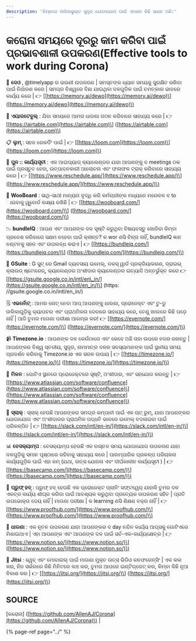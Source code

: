 ```yaml
---
description: 'ନିମ୍ନରେ ତାଲିକାଭୁକ୍ତ ସୁଦୂର ଯୋଗାଯୋଗ ପାଇଁ ଏଠାରେ କିଛି ସାଧନ ଅଛି:'
---
```


# କରୋନା ସମୟରେ ଦୂରରୁ କାମ କରିବା ପାଇଁ ପ୍ରଭାବଶାଳୀ ଉପକରଣ\(Effective tools to work during Corona\)



🎯  **ଦେଓ** , @timelyapp ର ଭଉଣୀ ଉପକରଣ \| ସମସ୍ତଙ୍କ ଧ୍ୟାନ ସମୟକୁ ସୁରକ୍ଷିତ ରଖିବା ପାଇଁ ନିର୍ଧାରଣ କରେ \| ସମଗ୍ର ବିଶ୍ୱରେ ବିଛା ଯାଇଥିବା ଦଳଗୁଡିକ ପାଇଁ ଚମତ୍କାର ଭାବରେ କାର୍ଯ୍ୟ କରେ \| 👉 \[[https://memory.ai/dewo](https://memory.ai/dewo)\] \([https://memory.ai/dewo](https://memory.ai/dewo)\)

📃  **ଏୟାରଟେବୁଲ୍** : ଯିବା ସମୟରେ ଆମର ଧାରଣା ଗଠନ କରିବାରେ ସାହାଯ୍ୟ କରେ \| 👉 \[[https://airtable.com](https://airtable.com)\] \([https://airtable.com](https://airtable.com)\)

📋  **ଲୁମ୍** : ସହଜ ରେକର୍ଡିଂ ପାଇଁ \| 👉 \[[https://loom.com](https://loom.com)\] \([https://loom.com](https://loom.com)\)

📅  **ପୁନ :: କାର୍ଯ୍ୟସୂଚୀ** : ଏକ ଆଇପ୍ୟାଡ୍ କ୍ୟାଲେଣ୍ଡର ଯାହା ଆପଣଙ୍କୁ ବ meetings ଠକ ପାଇଁ ପ୍ରସ୍ତୁତ ହେବା, ଉତ୍ପାଦନକାରୀ ଆଲୋଚନା ଏବଂ ଫଳାଫଳ ଟ୍ରାକ୍ କରିବାରେ ସାହାଯ୍ୟ କରେ \| 👉 \[[https://www.reschedule.app/](https://www.reschedule.app/)\] \([https://www.reschedule.app/](https://www.reschedule.app/)\)

📖  **WooBoard** : ସାଥି-ସାଥୀ ମାନ୍ୟତା ବୃଦ୍ଧି କରି କର୍ମଚାରୀଙ୍କ ମଧ୍ୟରେ ମନୋବଳ ବ to ାଇବାକୁ ୱୁବୋର୍ଡ ଲକ୍ଷ୍ୟ ରଖିଛି \| 👉 \[[https://wooboard.com/](https://wooboard.com/)\] \([https://wooboard.com/](https://wooboard.com/)\)

📉  **bundleIQ** : ଆପଣ ଏବଂ ଆପଣଙ୍କ ଦଳ ସୃଷ୍ଟି କରୁଥିବା ବିଷୟବସ୍ତୁ ଖୋଜିବା କିମ୍ବା ପ୍ରବେଶ କରିବାରେ ସକ୍ଷମ ନହେବା ପାଇଁ କ୍ଳାନ୍ତ? କ wor ଣସି ଚିନ୍ତା ନାହିଁ, bundleIQ ଜ୍ଞାନ ବଣ୍ଟନକୁ ସହଜ ଏବଂ ଉପଲବ୍ଧ କରାଏ \| 👉 \[[https://bundleiq.com/](https://bundleiq.com/)\] \([https://bundleiq.com/](https://bundleiq.com/)\)

📑  **GSuite** : G ସୁଟ୍ ରେ Gmail ବ୍ୟବସାୟ ଇମେଲ୍, ଡକସ୍ ୱାର୍ଡ ପ୍ରକ୍ରିୟାକରଣ, ଡ୍ରାଇଭ୍ କ୍ଲାଉଡ୍ ଷ୍ଟୋରେଜ୍, କ୍ୟାଲେଣ୍ଡର ଅଂଶୀଦାର କ୍ୟାଲେଣ୍ଡର ଇତ୍ୟାଦି ଅନ୍ତର୍ଭୁକ୍ତ କରେ 👉 \[[https://gsuite.google.co.in/intl/en\_in/](https://gsuite.google.co.in/intl/en_in/)\] \(https: //gsuite.google.co.in/intl/en\_in/\)

🗒  **ଏଭର୍ନୋଟ୍** : ଆମର ନୋଟ୍ ନେବା ଆପ୍ ଆପଣଙ୍କୁ ଧାରଣା, ପ୍ରୋଜେକ୍ଟ ଏବଂ ଟୁ-ଡୁ ତାଲିକାଗୁଡ଼ିକୁ କ୍ୟାପଚର ଏବଂ ପ୍ରାଥମିକତା ଦେବାରେ ସାହାଯ୍ୟ କରେ, ତେଣୁ ଖାଲରେ କିଛି ପଡ଼େ ନାହିଁ \| ଆଜି ତୁମର ମାଗଣା ପରୀକ୍ଷା ଆରମ୍ଭ କର! 👉 \[[https://evernote.com/](https://evernote.com/)\] \([https://evernote.com/](https://evernote.com/)\)

📹  **Timezone.io** : ଆପଣଙ୍କ ଦଳ କେଉଁଠାରେ ଏବଂ କେବେ ଅଛି ତାହା ଉପରେ ନଜର ରଖନ୍ତୁ \| ଆପଣଙ୍କର ବିଶ୍ୱ ସ୍ତରୀୟ, ସୁଦୂର, ନାମମାତ୍ର ଦଳର ସଦସ୍ୟମାନଙ୍କ ପାଇଁ ସ୍ଥାନୀୟ ସମୟ ପ୍ରଦର୍ଶନ କରିବାକୁ Timezone.io ଏକ ସରଳ ଉପାୟ \| 👉 \[[https://timezone.io/](https://timezone.io/)\] \([https://timezone.io/](https://timezone.io/)\)

📏  **ମିଳନ** : ଗୋଟିଏ ସ୍ଥାନରେ ପ୍ରୋଜେକ୍ଟରେ ସୃଷ୍ଟି, ଅଂଶୀଦାର, ଏବଂ ସହଯୋଗ କରନ୍ତୁ \| 👉 \[[https://www.atlassian.com/software/confluence](https://www.atlassian.com/software/confluence)\] \([https://www.atlassian.com/software/confluence](https://www.atlassian.com/software/confluence)\)

🔗  **ସ୍ଲାକ୍** : ସ୍ଲାକ୍ ହେଉଛି ଆପଣଙ୍କର ସମଗ୍ର କମ୍ପାନୀ ପାଇଁ ଏକ ଚାଟ୍ ରୁମ୍, ଯାହା ଆପଣଙ୍କର ଯୋଗାଯୋଗ ଏବଂ ଅଂଶୀଦାରର ପ୍ରାଥମିକ ପଦ୍ଧତି ଭାବରେ ଇମେଲ୍ ବଦଳାଇବା ପାଇଁ ପରିକଳ୍ପିତ \| 👉 \[[https://slack.com/intl/en-in/](https://slack.com/intl/en-in/)\] \([https://slack.com/intl/en-in/](https://slack.com/intl/en-in/)\)

📊  **ବେସକ୍ୟାମ୍ପ** : ବେସକ୍ୟାମ୍ପ ହେଉଛି ଏକ ବାସ୍ତବ ସମୟ ଯୋଗାଯୋଗ ଉପକରଣ ଯାହା ଦଳଗୁଡ଼ିକୁ ସମାନ ପୃଷ୍ଠାରେ ରହିବାକୁ ସାହାଯ୍ୟ କରେ \| ପାରମ୍ପାରିକ ପ୍ରକଳ୍ପ ପରିଚାଳନା କାର୍ଯ୍ୟଗୁଡ଼ିକ ପାଇଁ ଏହା କମ୍  \(ଯଥା, ଉତ୍ସ ଯୋଜନା ଏବଂ ଦୀର୍ଘକାଳୀନ କାର୍ଯ୍ୟସୂଚୀ \) \| 👉 \[[https://basecamp.com/](https://basecamp.com/)\] \([https://basecamp.com/](https://basecamp.com/)\)

💌  **ପ୍ରୁଫ୍ ହବ୍** : ପ୍ରୁଫ୍ ହବ୍ ହେଉଛି ଏକ ପ୍ରୋଜେକ୍ଟ ପ୍ଲାନିଂ ସଫ୍ଟୱେର୍ ଯାହାକି ତୁମର ଦଳ ଏକତ୍ର କାର୍ଯ୍ୟ ଶୀଘ୍ର କରିବା ପାଇଁ ଆବଶ୍ୟକ କରୁଥିବା ପ୍ରତ୍ୟେକ ଉପକରଣ ସହିତ \| ପ୍ରତି ଉପଭୋକ୍ତା ଦେୟ ନାହିଁ \| ମାଗଣା ପରୀକ୍ଷା \| କ learning ଣସି ଶିକ୍ଷଣ ବକ୍ର ନାହିଁ \| 👉 \[[https://www.proofhub.com/](https://www.proofhub.com/)\] \([https://www.proofhub.com/](https://www.proofhub.com/)\)

📓  **ଧାରଣା** : ଏକ ନୂତନ ଉପକରଣ ଯାହା ଆପଣଙ୍କର ଦ day ନନ୍ଦିନ କାର୍ଯ୍ୟ ଆପ୍ସକୁ ଗୋଟିଏରେ ମିଶାଇଥାଏ \| ଏହା ଆପଣଙ୍କ ଏବଂ ଆପଣଙ୍କ ଦଳ ପାଇଁ ସର୍ବ-ଏକ-କାର୍ଯ୍ୟକ୍ଷେତ୍ର \| 👉 \[[https://www.notion.so/](https://www.notion.so/)\] \([https://www.notion.so/](https://www.notion.so/)\)

🧾  **Jitsi** : ୱେବ୍ ଏବଂ ମୋବାଇଲ୍ ପାଇଁ ମାଗଣା ମୁକ୍ତ ଉତ୍ସ ଭିଡିଓ କନଫରେନ୍ସିଂ \| ଏକ କଲ କର, ନିଜ ସର୍ଭରରେ କିଛି ମିନିଟରେ ଲଞ୍ଚ କର, ତୁମର ଆପରେ ଇଣ୍ଟିଗ୍ରେଟ୍ କର, କିମ୍ବା କିଛି ନୂଆ ବିକାଶ କର \| 👉 \[[https://jitsi.org/](https://jitsi.org/)\] \([https://jitsi.org/](https://jitsi.org/)\)

## SOURCE

\[କରୋନା\] \([https://github.com/AllenAJ/Corona](https://github.com/AllenAJ/Corona)\) \|

{% page-ref page="../" %}



